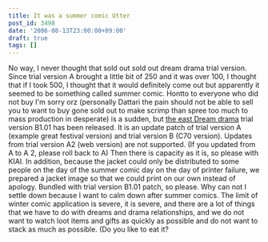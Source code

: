 ```yaml
---
title: It was a summer comic Utter
post_id: 3498
date: '2006-08-13T23:00:00+09:00'
draft: true
tags: []
---
```


No way, I never thought that sold out sold out dream drama trial version. Since trial version A brought a little bit of 250 and it was over 100, I thought that if I took 500, I thought that it would definitely come out but apparently it seemed to be something called summer comic. Hontto to everyone who did not buy I'm sorry orz (personally Dattari the pain should not be able to sell you to want to buy gone sold out to make scrimp than spree too much to mass production in desperate) is a sudden, but [the east Dream drama](https://danmaq.com/!/thC/) trial version B1.01 has been released. It is an update patch of trial version A (example great festival version) and trial version B (C70 version). Updates from trial version A2 (web version) are not supported. (If you updated from A to A 2, please roll back to A) Then there is capacity as it is, so please with KIAI. In addition, because the jacket could only be distributed to some people on the day of the summer comic day on the day of printer failure, we prepared a jacket image so that we could print on our own instead of apology. Bundled with trial version B1.01 patch, so please. Why can not I settle down because I want to calm down after summer comics. The limit of winter comic application is severe, it is severe, and there are a lot of things that we have to do with dreams and drama relationships, and we do not want to watch loot items and gifts as quickly as possible and do not want to stack as much as possible. (Do you like to eat it?
